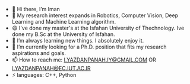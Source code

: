 - 👋 Hi there, I’m Iman
- 👀 My research interest expands in Robotics, Computer Vision, Deep Learning and Machine Learning algorithm.
- 😄 I've done my master's at the Isfahan University of Thechnology. Ive done my B.Sc at the University of Isfahan.
- 🌱 I’m always learning new things. I absolutely enjoy it.  
- 💞️ I’m currently looking for a Ph.D. position that fits my research aspirations and goals.
- 📫 How to reach me: I.YAZDANPANAH.IY@GMAIL.COM OR I.YAZDANPANAH@EC.IUT.AC.IR
- ⚡ languages: C++, Python

<!---
Iman-yazdanpanah/Iman-yazdanpanah is a ✨ special ✨ repository because its `README.md` (this file) appears on your GitHub profile.
You can click the Preview link to take a look at your changes.
--->

